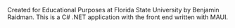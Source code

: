 Created for Educational Purposes at Florida State University by Benjamin Raidman.
This is a C# .NET application with the front end written with MAUI.
